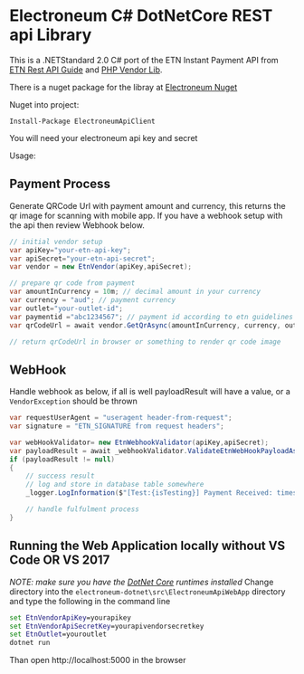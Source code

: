 # Electroneum C# DotNetCore REST api Library

This is a .NETStandard 2.0 C# port of the ETN Instant Payment API from [ETN Rest API Guide](https://community.electroneum.com/t/using-the-etn-instant-payment-api/121) and [PHP Vendor Lib](https://github.com/electroneum/vendor-php). 

There is a nuget package for the libray at [Electroneum Nuget](https://www.nuget.org/packages/ElectroneumApiClient/)

Nuget into project:
```
Install-Package ElectroneumApiClient
```


You will need your electroneum api key and secret

Usage:

## Payment Process
Generate QRCode Url with payment amount and currency, this returns the qr image for scanning with mobile app. If you have a webhook setup with the api then review Webhook below.

```cs
// initial vendor setup
var apiKey="your-etn-api-key";
var apiSecret="your-etn-api-secret";
var vendor = new EtnVendor(apiKey,apiSecret);

// prepare qr code from payment
var amountInCurrency = 10m; // decimal amount in your currency
var currency = "aud"; // payment currency
var outlet="your-outlet-id";
var paymentid ="abc1234567"; // payment id according to etn guidelines
var qrCodeUrl = await vendor.GetQrAsync(amountInCurrency, currency, outlet, paymentid);

// return qrCodeUrl in browser or something to render qr code image
```

## WebHook
Handle webhook as below, if all is well payloadResult will have a value, or a `VendorException` should be thrown

```cs
var requestUserAgent = "useragent header-from-request";
var signature = "ETN_SIGNATURE from request headers";

var webHookValidator= new EtnWebhookValidator(apiKey,apiSecret);
var payloadResult = await _webhookValidator.ValidateEtnWebHookPayloadAsync(userAgent, payload, signature);
if (payloadResult != null)
{
    // success result
    // log and store in database table somewhere
    _logger.LogInformation($"[Test:{isTesting}] Payment Received: timestamp:{payloadResult.TimeStamp} id:{payloadResult.PaymentId} amt:{payloadResult.Amount} customer:{payloadResult.Customer} ref:{payloadResult.Ref} ");

    // handle fulfulment process
}
```

## Running the Web Application locally without VS Code OR VS 2017
*NOTE: make sure you have the [DotNet Core](https://www.microsoft.com/net/download) runtimes installed*
Change directory into the `electroneum-dotnet\src\ElectroneumApiWebApp` directory and type the following in the command line

```cmd
set EtnVendorApiKey=yourapikey
set EtnVendorApiSecretKey=yourapivendorsecretkey
set EtnOutlet=youroutlet
dotnet run
```

Than open http://localhost:5000 in the browser

